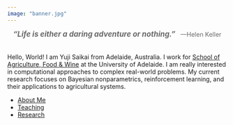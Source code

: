 ```yaml
---
image: "banner.jpg"
---
```


<div style="padding: 0px 0px 20px 0px; text-align: center; color: DimGray">
<span style="font-style: italic; font-size: larger; font-weight: bold; ">
“Life is either a daring adventure or nothing.”
</span>
&nbsp; —Helen Keller
</div>

Hello, World! I am Yuji Saikai from Adelaide, Australia. I work for [School of Agriculture, Food & Wine](https://set.adelaide.edu.au/agriculture-food-wine/) at the University of Adelaide. I am really interested in computational approaches to complex real-world problems. My current research focuses on Bayesian nonparametrics, reinforcement learning, and their applications to agricultural systems.

- [About Me](./about/)
- [Teaching](./teaching/)
- [Research](./research/)

<br />

